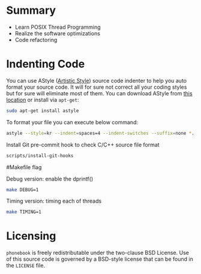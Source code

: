 # Summary

* Learn POSIX Thread Programming
* Realize the software optimizations
* Code refactoring

# Indenting Code
You can use AStyle ([Artistic Style](http://astyle.sourceforge.net/)) source code indenter to
help you auto format your source code. It will for sure not correct all your coding styles but
for sure will eliminate most of them. You can download AStyle from [this location](http://astyle.sourceforge.net/)
or install via `apt-get`:
```sh
sudo apt-get install astyle
```

To format your file you can execute below command:
```sh
astyle --style=kr --indent=spaces=4 --indent-switches --suffix=none *.[ch]
```

Install Git pre-commit hook to check C/C++ source file format
```sh
scripts/install-git-hooks
```
#Makefile flag

Debug version: enable the dprintf()
```sh
make DEBUG=1
```
Timing version: timing each of threads
```sh
make TIMING=1
```

# Licensing
`phonebook` is freely redistributable under the two-clause BSD License.
Use of this source code is governed by a BSD-style license that can be found
in the `LICENSE` file.
